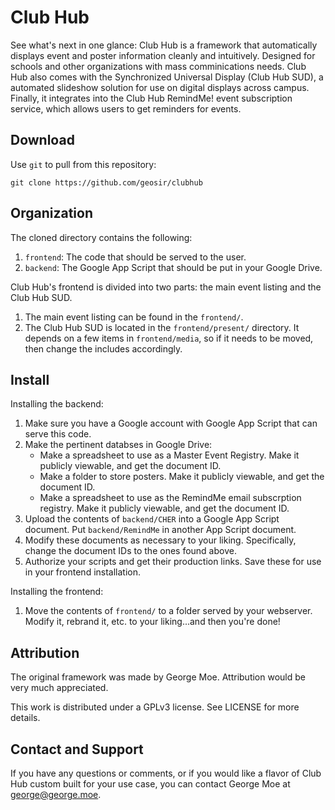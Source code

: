 Club Hub
================

See what's next in one glance: Club Hub is a framework that automatically displays event and poster information cleanly and intuitively. Designed for schools and other organizations with mass comminications needs.
Club Hub also comes with the Synchronized Universal Display (Club Hub SUD), a automated slideshow solution for use on digital displays across campus.
Finally, it integrates into the Club Hub RemindMe! event subscription service, which allows users to get reminders for events.

Download
----------------

Use `git` to pull from this repository:

`git clone https://github.com/geosir/clubhub`

Organization
----------------

The cloned directory contains the following:

1. `frontend`: The code that should be served to the user.
2. `backend`: The Google App Script that should be put in your Google Drive.

Club Hub's frontend is divided into two parts: the main event listing and the Club Hub SUD.

1. The main event listing can be found in the `frontend/`.
2. The Club Hub SUD is located in the `frontend/present/` directory. It depends on a few items in `frontend/media`, so if it needs to be moved, then change the includes accordingly.

Install
----------------

Installing the backend:

1. Make sure you have a Google account with Google App Script that can serve this code.
2. Make the pertinent databses in Google Drive:
	* Make a spreadsheet to use as a Master Event Registry. Make it publicly viewable, and get the document ID.
	* Make a folder to store posters. Make it publicly viewable, and get the document ID.
	* Make a spreadsheet to use as the RemindMe email subscrption registry. Make it publicly viewable, and get the document ID.
3. Upload the contents of `backend/CHER` into a Google App Script document. Put `backend/RemindMe` in another App Script document.
4. Modify these documents as necessary to your liking. Specifically, change the document IDs to the ones found above.
5. Authorize your scripts and get their production links. Save these for use in your frontend installation.

Installing the frontend:

1. Move the contents of `frontend/` to a folder served by your webserver. Modify it, rebrand it, etc. to your liking...and then you're done!

Attribution
----------------

The original framework was made by George Moe. Attribution would be very much appreciated.

This work is distributed under a GPLv3 license. See LICENSE for more details.

Contact and Support
----------------

If you have any questions or comments, or if you would like a flavor of Club Hub custom built for your use case, you can contact George Moe at [george@george.moe](mailto:george@george.moe "Email George Moe").

